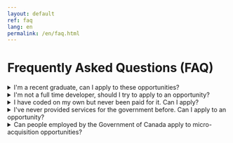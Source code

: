 ```yaml
---
layout: default
ref: faq
lang: en
permalink: /en/faq.html
---
```


# Frequently Asked Questions (FAQ)

<details id="faq-001">
<summary>I'm a recent graduate, can I apply to these opportunities?</summary>
<p>Yes! If you meet the criteria, you can definitely put your name in the hat! The micro-acquisition pilot aims to make it as easy as possible to work with the government on low dollar value opportunities. That means that even if it's your first time dealing with the government, you shouldn't be overwhelmed by complex procurement processes.</p>

<p>We want you to be able to spend your time on the work at hand rather than filling in paperwork, and get paid as fast as possible once the work is completed.</p>
</details>

<details id="faq-002">
<summary>I'm not a full time developer, should I try to apply to an opportunity?</summary>
<p>Yes! The opportunities are meant to be open to as many people as possible and even if you don't consider yourself a professional coder, you may have the right skill set to solve the issue at hand!</p>

<p>The application process itself involves little upfront work and the success criteria are defined before getting started. If you are selected and you deliver the goods, then you're paid, whether your full time job is coding or not.</p>
</details>

<details id="faq-003">
<summary>I have coded on my own but never been paid for it. Can I apply?</summary>
<p>Yes! See the answer above! If you're selected and you solve the issue at hand, you get paid. Simple as that!</p>
</details>

<details id="faq-004">
<summary>I've never provided services for the government before. Can I apply to an opportunity?</summary>
<p>Yes! These opportunities are meant to find people with specific skill sets to solve a specific issue in the open. The only thing you need to have is the ability to solve the issue and meet the eligibility criteria.</p>

<p>If you have both, then this is for you!</p>
</details>

<details id="faq-005">
<summary>Can people employed by the Government of Canada apply to micro-acquisition opportunities?</summary>

<p>If you are a Government of Canada employee, you may apply to micro-acquisition opportunities. However, keep in mind that complying with the <a href="https://www.tbs-sct.gc.ca/pol/doc-eng.aspx?id=32627">Directive on Conflicts of Interest</a> is a condition of your employment. This directive requires the following of persons employed by the Government of Canada:</p>

<blockquote>“4.2.3 Reporting in writing to their deputy head all outside employment and activities, assets, liabilities and interests that might give rise to a real, apparent or potential conflict of interest in relation to their official duties and responsibilities;”</blockquote>

<p>and</p>

<blockquote>“4.2.9 Seeking the approval of their deputy head before entering into a contractual arrangement with the Government of Canada for which they are receiving any direct or indirect benefit or income;”</blockquote>

<p>Please refer to the <a href="https://www.tbs-sct.gc.ca/pol/doc-eng.aspx?id=25049">Values and Ethics Code for the Public Sector</a>, the Directive on Conflict of Interest and your department’s code of conduct for more information.</p>
</details>
